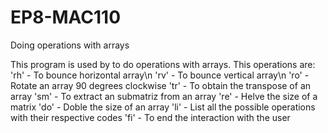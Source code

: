 # EP8-MAC110
Doing operations with arrays

This program is used by to do operations with arrays. This operations are: 
'rh' - To bounce horizontal array\n
'rv' - To bounce vertical array\n
'ro' - Rotate an array 90 degrees clockwise
'tr' - To obtain the transpose of an array
'sm' - To extract an submatriz from an array
're' - Helve the size of a matrix
'do' - Doble the size of an array
'li' - List all the possible operations with their respective codes
'fi' - To end the interaction with the user
